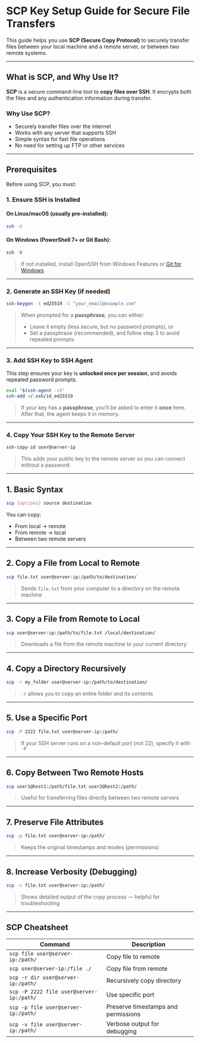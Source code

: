 # SCP Key Setup Guide for Secure File Transfers

This guide helps you use **SCP (Secure Copy Protocol)** to securely transfer files between your local machine and a remote server, or between two remote systems.

---

## What is SCP, and Why Use It?

**SCP** is a secure command-line tool to **copy files over SSH**. It encrypts both the files and any authentication information during transfer.

### Why Use SCP?

* Securely transfer files over the internet
* Works with any server that supports SSH
* Simple syntax for fast file operations
* No need for setting up FTP or other services

---

## Prerequisites

Before using SCP, you must:

### 1. Ensure SSH is Installed

#### On Linux/macOS (usually pre-installed):

```bash
ssh -V
```

#### On Windows (PowerShell 7+ or Git Bash):

```powershell
ssh -V
```

> If not installed, install OpenSSH from Windows Features or [Git for Windows](https://git-scm.com/downloads)

---

### 2. Generate an SSH Key (if needed)

```bash
ssh-keygen -t ed25519 -C "your_email@example.com"
```

> When prompted for a **passphrase**, you can either:
>
> * Leave it empty (less secure, but no password prompts), or
> * Set a passphrase (recommended), and follow step 3 to avoid repeated prompts.

---

### 3. Add SSH Key to SSH Agent

This step ensures your key is **unlocked once per session**, and avoids repeated password prompts.

```bash
eval "$(ssh-agent -s)"
ssh-add ~/.ssh/id_ed25519
```

> If your key has a **passphrase**, you'll be asked to enter it **once** here. After that, the agent keeps it in memory.

---

### 4. Copy Your SSH Key to the Remote Server

```bash
ssh-copy-id user@server-ip
```

> This adds your public key to the remote server so you can connect without a password.

---

## 1. Basic Syntax

```bash
scp [options] source destination
```

You can copy:

* From local → remote
* From remote → local
* Between two remote servers

---

## 2. Copy a File from Local to Remote

```bash
scp file.txt user@server-ip:/path/to/destination/
```

> Sends `file.txt` from your computer to a directory on the remote machine

---

## 3. Copy a File from Remote to Local

```bash
scp user@server-ip:/path/to/file.txt /local/destination/
```

> Downloads a file from the remote machine to your current directory

---

## 4. Copy a Directory Recursively

```bash
scp -r my_folder user@server-ip:/path/to/destination/
```

> `-r` allows you to copy an entire folder and its contents

---

## 5. Use a Specific Port

```bash
scp -P 2222 file.txt user@server-ip:/path/
```

> If your SSH server runs on a non-default port (not 22), specify it with `-P`

---

## 6. Copy Between Two Remote Hosts

```bash
scp user1@host1:/path/file.txt user2@host2:/path/
```

> Useful for transferring files directly between two remote servers

---

## 7. Preserve File Attributes

```bash
scp -p file.txt user@server-ip:/path/
```

> Keeps the original timestamps and modes (permissions)

---

## 8. Increase Verbosity (Debugging)

```bash
scp -v file.txt user@server-ip:/path/
```

> Shows detailed output of the copy process — helpful for troubleshooting

---

## SCP Cheatsheet

| Command                               | Description                         |
| ------------------------------------- | ----------------------------------- |
| `scp file user@server-ip:/path/`         | Copy file to remote                 |
| `scp user@server-ip:/file ./`            | Copy file from remote               |
| `scp -r dir user@server-ip:/path/`       | Recursively copy directory          |
| `scp -P 2222 file user@server-ip:/path/` | Use specific port                   |
| `scp -p file user@server-ip:/path/`      | Preserve timestamps and permissions |
| `scp -v file user@server-ip:/path/`      | Verbose output for debugging        |




